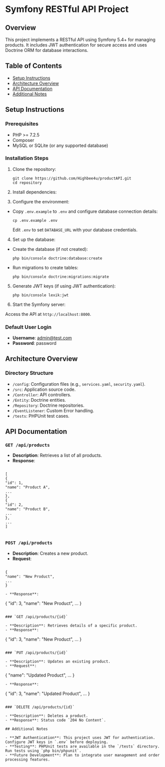 # Symfony RESTful API Project

## Overview

This project implements a RESTful API using Symfony 5.4+ for managing products. It includes JWT authentication for secure access and uses Doctrine ORM for database interactions.

## Table of Contents

- [Setup Instructions](#setup-instructions)
- [Architecture Overview](#architecture-overview)
- [API Documentation](#api-documentation)
- [Additional Notes](#additional-notes)

## Setup Instructions

### Prerequisites
- PHP >= 7.2.5
- Composer
- MySQL or SQLite (or any supported database)

### Installation Steps
1. Clone the repository:

   ```
   git clone https://github.com/Highbee4u/productAPI.git
   cd repository
   ```

2. Install dependencies:


3. Configure the environment:
- Copy `.env.example` to `.env` and configure database connection details:
  ```
  cp .env.example .env
  ```
  Edit `.env` to set `DATABASE_URL` with your database credentials.

4. Set up the database:
- Create the database (if not created):
  ```
  php bin/console doctrine:database:create
  ```
- Run migrations to create tables:
  ```
  php bin/console doctrine:migrations:migrate
  ```

5. Generate JWT keys (if using JWT authentication):

    ```
    php bin/console lexik:jwt
    ```


6. Start the Symfony server:


Access the API at `http://localhost:8000`.

### Default User Login
- **Username**: admin@test.com
- **Password**: password

## Architecture Overview

### Directory Structure
- `/config`: Configuration files (e.g., `services.yaml`, `security.yaml`).
- `/src`: Application source code.
- `/Controller`: API controllers.
- `/Entity`: Doctrine entities.
- `/Repository`: Doctrine repositories.
- `/EventListener`: Custom Error handling.
- `/tests`: PHPUnit test cases.

## API Documentation

### `GET /api/products`

- **Description**: Retrieves a list of all products.
- **Response**:

```

[
{
"id": 1,
"name": "Product A",
...
},
{
"id": 2,
"name": "Product B",
...
},
...
]


```

### `POST /api/products`

- **Description**: Creates a new product.
- **Request**:

```

{
"name": "New Product",
...
}

- **Response**:

```

{
"id": 3,
"name": "New Product",
...
}

```

### `GET /api/products/{id}`

- **Description**: Retrieves details of a specific product.
- **Response**:

```

{
"id": 3,
"name": "New Product",
...
}

```

### `PUT /api/products/{id}`

- **Description**: Updates an existing product.
- **Request**:

```

{
"name": "Updated Product",
...
}


```
- **Response**:

```

{
"id": 3,
"name": "Updated Product",
...
}

```

### `DELETE /api/products/{id}`

- **Description**: Deletes a product.
- **Response**: Status code `204 No Content`.

## Additional Notes

- **JWT Authentication**: This project uses JWT for authentication. Configure JWT keys in `.env` before deploying.
- **Testing**: PHPUnit tests are available in the `/tests` directory. Run tests using `php bin/phpunit`.
- **Future Development**: Plan to integrate user management and order processing features.


